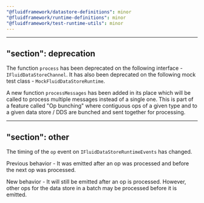 ```yaml
---
"@fluidframework/datastore-definitions": minor
"@fluidframework/runtime-definitions": minor
"@fluidframework/test-runtime-utils": minor
---
```

---
"section": deprecation
---

The function `process` has been deprecated on the following interface - `IFluidDataStoreChannel`. It has also been deprecated on the following mock test class - `MockFluidDataStoreRuntime`.

A new function `processMessages` has been added in its place which will be called to process multiple messages instead of a single one. This is part of a feature called "Op bunching" where contiguous ops of a given type and to a given data store / DDS are bunched and sent together for processing.

---
"section": other
---

The timing of the `op` event on `IFluidDataStoreRuntimeEvents` has changed.

Previous behavior - It was emitted after an op was processed and before the next op was processed.

New behavior - It will still be emitted after an op is processed. However, other ops for the data store in a batch may be processed before it is emitted.
